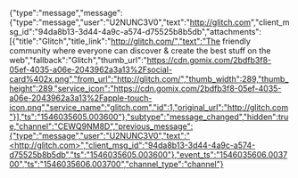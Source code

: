 {"type":"message","message":{"type":"message","user":"U2NUNC3V0","text":"<http://glitch.com>","client_msg_id":"94da8b13-3d44-4a9c-a574-d75525b8b5db","attachments":[{"title":"Glitch","title_link":"http://glitch.com/","text":"The friendly community where everyone can discover &amp; create the best stuff on the web","fallback":"Glitch","thumb_url":"https://cdn.gomix.com/2bdfb3f8-05ef-4035-a06e-2043962a3a13%2Fsocial-card%402x.png","from_url":"http://glitch.com/","thumb_width":289,"thumb_height":289,"service_icon":"https://cdn.gomix.com/2bdfb3f8-05ef-4035-a06e-2043962a3a13%2Fapple-touch-icon.png","service_name":"glitch.com","id":1,"original_url":"http://glitch.com"}],"ts":"1546035605.003600"},"subtype":"message_changed","hidden":true,"channel":"CEWQ9NM8D","previous_message":{"type":"message","user":"U2NUNC3V0","text":"<http://glitch.com>","client_msg_id":"94da8b13-3d44-4a9c-a574-d75525b8b5db","ts":"1546035605.003600"},"event_ts":"1546035606.003700","ts":"1546035606.003700","channel_type":"channel"}
